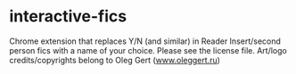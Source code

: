 # interactive-fics
Chrome extension that replaces Y/N (and similar) in Reader Insert/second person fics with a name of your choice.
Please see the license file.
Art/logo credits/copyrights belong to Oleg Gert (www.oleggert.ru)
